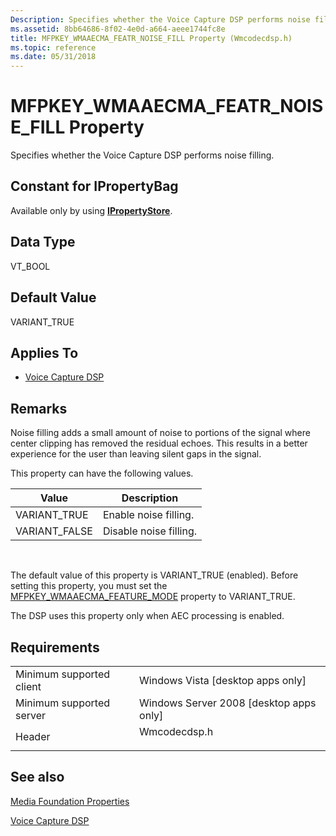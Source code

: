 ```yaml
---
Description: Specifies whether the Voice Capture DSP performs noise filling.
ms.assetid: 8bb64686-8f02-4e0d-a664-aeee1744fc8e
title: MFPKEY_WMAAECMA_FEATR_NOISE_FILL Property (Wmcodecdsp.h)
ms.topic: reference
ms.date: 05/31/2018
---
```


# MFPKEY\_WMAAECMA\_FEATR\_NOISE\_FILL Property

Specifies whether the Voice Capture DSP performs noise filling.

## Constant for IPropertyBag

Available only by using [**IPropertyStore**](https://msdn.microsoft.com/library/Bb761474(v=VS.85).aspx).

## Data Type

VT\_BOOL

## Default Value

VARIANT\_TRUE

## Applies To

-   [Voice Capture DSP](voicecapturedmo.md)

## Remarks

Noise filling adds a small amount of noise to portions of the signal where center clipping has removed the residual echoes. This results in a better experience for the user than leaving silent gaps in the signal.

This property can have the following values.



| Value          | Description            |
|----------------|------------------------|
| VARIANT\_TRUE  | Enable noise filling.  |
| VARIANT\_FALSE | Disable noise filling. |



 

The default value of this property is VARIANT\_TRUE (enabled). Before setting this property, you must set the [MFPKEY\_WMAAECMA\_FEATURE\_MODE](mfpkey-wmaaecma-feature-modeproperty.md) property to VARIANT\_TRUE.

The DSP uses this property only when AEC processing is enabled.

## Requirements



|                                     |                                                                                         |
|-------------------------------------|-----------------------------------------------------------------------------------------|
| Minimum supported client<br/> | Windows Vista \[desktop apps only\]<br/>                                          |
| Minimum supported server<br/> | Windows Server 2008 \[desktop apps only\]<br/>                                    |
| Header<br/>                   | <dl> <dt>Wmcodecdsp.h</dt> </dl> |



## See also

<dl> <dt>

[Media Foundation Properties](media-foundation-properties.md)
</dt> <dt>

[Voice Capture DSP](voicecapturedmo.md)
</dt> </dl>

 

 




